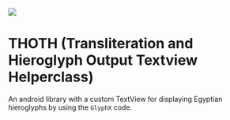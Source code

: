 [![](https://jitpack.io/v/cristmasbox/THOTH.svg)](https://jitpack.io/#cristmasbox/THOTH)

# THOTH (Transliteration and Hieroglyph Output Textview Helperclass)
An android library with a custom TextView for displaying Egyptian hieroglyphs by using the `GlyphX` code.
